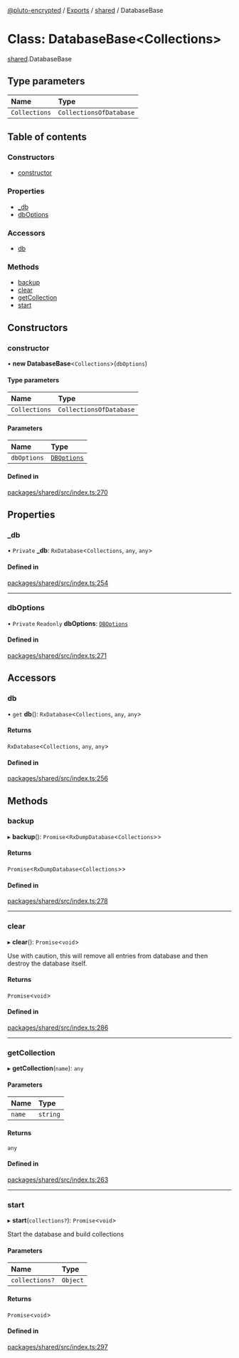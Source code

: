 [@pluto-encrypted](../README.md) / [Exports](../modules.md) / [shared](../modules/shared.md) / DatabaseBase

# Class: DatabaseBase\<Collections\>

[shared](../modules/shared.md).DatabaseBase

## Type parameters

| Name | Type |
| :------ | :------ |
| `Collections` | `CollectionsOfDatabase` |

## Table of contents

### Constructors

- [constructor](shared.DatabaseBase.md#constructor)

### Properties

- [\_db](shared.DatabaseBase.md#_db)
- [dbOptions](shared.DatabaseBase.md#dboptions)

### Accessors

- [db](shared.DatabaseBase.md#db)

### Methods

- [backup](shared.DatabaseBase.md#backup)
- [clear](shared.DatabaseBase.md#clear)
- [getCollection](shared.DatabaseBase.md#getcollection)
- [start](shared.DatabaseBase.md#start)

## Constructors

### constructor

• **new DatabaseBase**\<`Collections`\>(`dbOptions`)

#### Type parameters

| Name | Type |
| :------ | :------ |
| `Collections` | `CollectionsOfDatabase` |

#### Parameters

| Name | Type |
| :------ | :------ |
| `dbOptions` | [`DBOptions`](../modules/shared.md#dboptions) |

#### Defined in

[packages/shared/src/index.ts:270](https://github.com/atala-community-projects/pluto-encrypted/blob/b730e61/packages/shared/src/index.ts#L270)

## Properties

### \_db

• `Private` **\_db**: `RxDatabase`\<`Collections`, `any`, `any`\>

#### Defined in

[packages/shared/src/index.ts:254](https://github.com/atala-community-projects/pluto-encrypted/blob/b730e61/packages/shared/src/index.ts#L254)

___

### dbOptions

• `Private` `Readonly` **dbOptions**: [`DBOptions`](../modules/shared.md#dboptions)

#### Defined in

[packages/shared/src/index.ts:271](https://github.com/atala-community-projects/pluto-encrypted/blob/b730e61/packages/shared/src/index.ts#L271)

## Accessors

### db

• `get` **db**(): `RxDatabase`\<`Collections`, `any`, `any`\>

#### Returns

`RxDatabase`\<`Collections`, `any`, `any`\>

#### Defined in

[packages/shared/src/index.ts:256](https://github.com/atala-community-projects/pluto-encrypted/blob/b730e61/packages/shared/src/index.ts#L256)

## Methods

### backup

▸ **backup**(): `Promise`\<`RxDumpDatabase`\<`Collections`\>\>

#### Returns

`Promise`\<`RxDumpDatabase`\<`Collections`\>\>

#### Defined in

[packages/shared/src/index.ts:278](https://github.com/atala-community-projects/pluto-encrypted/blob/b730e61/packages/shared/src/index.ts#L278)

___

### clear

▸ **clear**(): `Promise`\<`void`\>

Use with caution, this will remove all entries from database
and then destroy the database itself.

#### Returns

`Promise`\<`void`\>

#### Defined in

[packages/shared/src/index.ts:286](https://github.com/atala-community-projects/pluto-encrypted/blob/b730e61/packages/shared/src/index.ts#L286)

___

### getCollection

▸ **getCollection**(`name`): `any`

#### Parameters

| Name | Type |
| :------ | :------ |
| `name` | `string` |

#### Returns

`any`

#### Defined in

[packages/shared/src/index.ts:263](https://github.com/atala-community-projects/pluto-encrypted/blob/b730e61/packages/shared/src/index.ts#L263)

___

### start

▸ **start**(`collections?`): `Promise`\<`void`\>

Start the database and build collections

#### Parameters

| Name | Type |
| :------ | :------ |
| `collections?` | `Object` |

#### Returns

`Promise`\<`void`\>

#### Defined in

[packages/shared/src/index.ts:297](https://github.com/atala-community-projects/pluto-encrypted/blob/b730e61/packages/shared/src/index.ts#L297)
